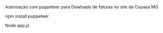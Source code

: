 Automação com puppeteer para Dowloads de faturas no site da Copasa MG

npm install puppeteer

Node app.js
